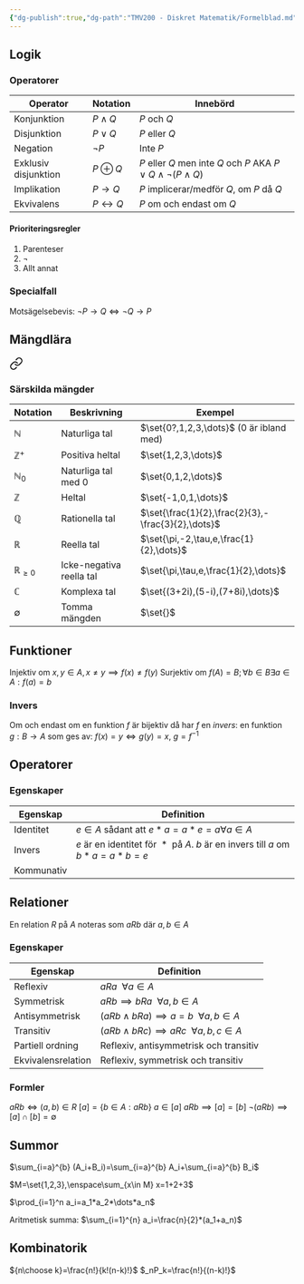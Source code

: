 ```yaml
---
{"dg-publish":true,"dg-path":"TMV200 - Diskret Matematik/Formelblad.md","permalink":"/TMV200 - Diskret Matematik/Formelblad/"}
---
```


## Logik

### Operatorer

| Operator             | Notation              | Innebörd                                                                  |
| -------------------- | --------------------- | ------------------------------------------------------------------------- |
| Konjunktion          | $P \land Q$           | $P$ och $Q$                                                               |
| Disjunktion          | $P \lor Q$            | $P$ eller $Q$                                                             |
| Negation             | $\neg{P}$             | Inte $P$                                                                  |
| Exklusiv disjunktion | $P \oplus Q$          | $P$ eller $Q$ men inte $Q$ och $P$ AKA $P \lor Q \land \neg{(P \land Q)}$ |
| Implikation          | $P \rightarrow Q$     | $P$ implicerar/medför $Q$, om $P$ då $Q$                                  |
| Ekvivalens           | $P \leftrightarrow Q$ | $P$ om och endast om $Q$                                                  
#### Prioriteringsregler

1. Parenteser
2. $\neg$
3. Allt annat

### Specialfall

Motsägelsebevis: $\neg P\rightarrow Q\iff \neg Q\rightarrow P$

## Mängdlära


<div class="transclusion internal-embed is-loaded"><a class="markdown-embed-link" href="/tmv-200-diskret-matematik/lektionsanteckningar/2024-09-05/#saerskilda-maengder" aria-label="Open link"><svg xmlns="http://www.w3.org/2000/svg" width="24" height="24" viewBox="0 0 24 24" fill="none" stroke="currentColor" stroke-width="2" stroke-linecap="round" stroke-linejoin="round" class="svg-icon lucide-link"><path d="M10 13a5 5 0 0 0 7.54.54l3-3a5 5 0 0 0-7.07-7.07l-1.72 1.71"></path><path d="M14 11a5 5 0 0 0-7.54-.54l-3 3a5 5 0 0 0 7.07 7.07l1.71-1.71"></path></svg></a><div class="markdown-embed">



### Särskilda mängder

| Notation             | Beskrivning              | Exempel                                            |
| -------------------- | ------------------------ | -------------------------------------------------- |
| $\mathbb{N}$         | Naturliga tal            | $\set{0?,1,2,3,\dots}$ (0 är ibland med)           |
| $\mathbb{Z}^+$       | Positiva heltal          | $\set{1,2,3,\dots}$                                |
| $\mathbb{N}_0$       | Naturliga tal med 0      | $\set{0,1,2,\dots}$                                |
| $\mathbb{Z}$         | Heltal                   | $\set{-1,0,1,\dots}$                               |
| $\mathbb{Q}$         | Rationella tal           | $\set{\frac{1}{2},\frac{2}{3},-\frac{3}{2},\dots}$ |
| $\mathbb{R}$         | Reella tal               | $\set{\pi,-2,\tau,e,\frac{1}{2},\dots}$            |
| $\mathbb{R}_{\geq0}$ | Icke-negativa reella tal | $\set{\pi,\tau,e,\frac{1}{2},\dots}$               |
| $\mathbb{C}$         | Komplexa tal             | $\set{(3+2i),(5-i),(7+8i),\dots}$                  |
| $\emptyset$          | Tomma mängden            | $\set{}$                                           |

</div></div>


## Funktioner

Injektiv om $x,y\in A,x\neq y\implies f(x)\neq f(y)$
Surjektiv om $f(A)=B;\forall b\in B\exists a\in A:f(a)=b$

### Invers

Om och endast om en funktion $f$ är bijektiv då har $f$ en *invers*: en funktion $g:B\rightarrow A$ som ges av: $f(x)=y\iff g(y)=x$, $g=f^{-1}$

## Operatorer

### Egenskaper

| Egenskap   | Definition                                                                                             |
| ---------- | ------------------------------------------------------------------------------------------------------ |
| Identitet  | $e\in A\text{ sådant att }e*a=a*e=a\forall a\in A$                                                     |
| Invers     | $e\text{ är en identitet för }*\text{ på } A\text{. }b\text{ är en invers till }a\text{ om }b*a=a*b=e$ |
| Kommunativ |                                                                                                        |
## Relationer

En relation $R$ på $A$ noteras som $aRb\text{ där }a,b\in A$
### Egenskaper

| Egenskap           | Definition                                             |
| ------------------ | ------------------------------------------------------ |
| Reflexiv           | $aRa\enspace\forall a\in A$                            |
| Symmetrisk         | $aRb\implies bRa\enspace\forall a,b\in A$              |
| Antisymmetrisk     | $(aRb\land bRa)\implies a=b\enspace\forall a,b\in A$   |
| Transitiv          | $(aRb\land bRc)\implies aRc\enspace\forall a,b,c\in A$ |
| Partiell ordning   | Reflexiv, antisymmetrisk och transitiv                 |
| Ekvivalensrelation | Reflexiv, symmetrisk och transitiv                     |
### Formler

$aRb\iff (a,b)\in R$
$[a]=\{b\in A:aRb\}$
$a\in[a]$
$aRb\implies[a]=[b]$
$\neg(aRb)\implies[a]\cap[b]=\emptyset$

## Summor

$\sum_{i=a}^{b} (A_i+B_i)=\sum_{i=a}^{b} A_i+\sum_{i=a}^{b} B_i$

$M=\set{1,2,3},\enspace\sum_{x\in M} x=1+2+3$

$\prod_{i=1}^n a_i=a_1*a_2*\dots*a_n$

Aritmetisk summa: $\sum_{i=1}^{n} a_i=\frac{n}{2}*(a_1+a_n)$

## Kombinatorik

${n\choose k}=\frac{n!}{k!(n-k)!}$
$_nP_k=\frac{n!}{(n-k)!}$

